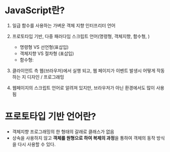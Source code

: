 # JavaScript란?
1. 일급 함수를 사용하는 가벼운 객체 지향 인터프리터 언어
2. 프로토타입 기반, 다중 패러다임 스크립트 언어(명령형, 객체지향, 함수형, )
   - 명령형 VS 선언형(표삽입)
   - 객체지향 VS 절차형 (표삽입)
   - 함수형: 
   
3. 클라이언트 측 웹(브라우저)에서 실행 되고, 웹 페이지가 이벤트 발생시 어떻게 작동하는 지 디자인 / 프로그래밍
4. 웹페이지의 스크립트 언어로 알려져 있지만, 브라우저가 아닌 환경에서도 많이 사용됨

# 프로토타입 기반 언어란?
- 객체지향 프로그래밍의 한 형태의 갈래로 클래스가 없음
- 상속을 사용하지 않고 **객체를 원형으로 하여 복제의 과정**을 통하여 객체의 동작 방식을 다시 사용할 수 있다.
